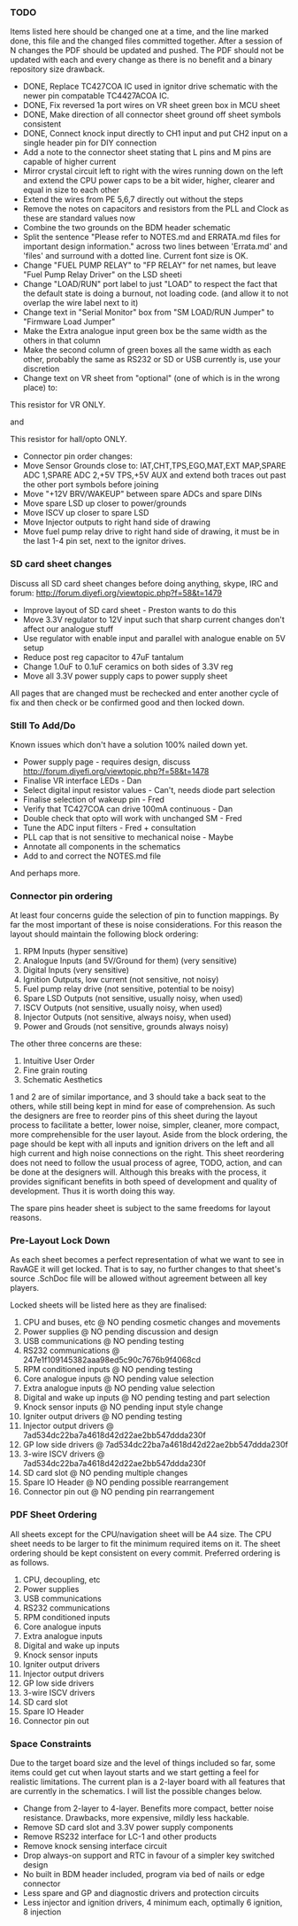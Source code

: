 ### TODO

Items listed here should be changed one at a time, and the line marked done, this
file and the changed files committed together. After a session of N changes the
PDF should be updated and pushed. The PDF should not be updated with each and
every change as there is no benefit and a binary repository size drawback.

 - DONE, Replace TC427COA IC used in ignitor drive schematic with the newer pin compatable TC4427ACOA IC. 
 - DONE, Fix reversed 1a port wires on VR sheet green box in MCU sheet
 - DONE, Make direction of all connector sheet ground off sheet symbols consistent
 - DONE, Connect knock input directly to CH1 input and put CH2 input on a single header pin for DIY connection
 - Add a note to the connector sheet stating that L pins and M pins are capable of higher current
 - Mirror crystal circuit left to right with the wires running down on the left and extend the CPU power caps to be a bit wider, higher, clearer and equal in size to each other
 - Extend the wires from PE 5,6,7 directly out without the steps
 - Remove the notes on capacitors and resistors from the PLL and Clock as these are standard values now
 - Combine the two grounds on the BDM header schematic
 - Split the sentence "Please refer to NOTES.md and ERRATA.md files for important design information." across two lines between 'Errata.md' and 'files' and surround with a dotted line. Current font size is OK.
 - Change "FUEL PUMP RELAY" to "FP RELAY" for net names, but leave "Fuel Pump Relay Driver" on the LSD sheeti
 - Change "LOAD/RUN" port label to just "LOAD" to respect the fact that the default state is doing a burnout, not loading code. (and allow it to not overlap the wire label next to it)
 - Change text in "Serial Monitor" box from "SM LOAD/RUN Jumper" to "Firmware Load Jumper"
 - Make the Extra analogue input green box be the same width as the others in that column
 - Make the second column of green boxes all the same width as each other, probably the same as RS232 or SD or USB currently is, use your discretion
 - Change text on VR sheet from "optional" (one of which is in the wrong place) to:

This resistor
for VR ONLY.

and

This resistor for
hall/opto ONLY.

 - Connector pin order changes:
  - Move Sensor Grounds close to: IAT,CHT,TPS,EGO,MAT,EXT MAP,SPARE ADC 1,SPARE ADC 2,+5V TPS,+5V AUX and extend both traces out past the other port symbols before joining
  - Move "+12V BRV/WAKEUP" between spare ADCs and spare DINs
  - Move spare LSD up closer to power/grounds
  - Move ISCV up closer to spare LSD
  - Move Injector outputs to right hand side of drawing
  - Move fuel pump relay drive to right hand side of drawing, it must be in the last 1-4 pin set, next to the ignitor drives.

### SD card sheet changes

Discuss all SD card sheet changes before doing anything, skype, IRC and forum: http://forum.diyefi.org/viewtopic.php?f=58&t=1479

 - Improve layout of SD card sheet - Preston wants to do this
 - Move 3.3V regulator to 12V input such that sharp current changes don't affect our analogue stuff
 - Use regulator with enable input and parallel with analogue enable on 5V setup
 - Reduce post reg capacitor to 47uF tantalum
 - Change 1.0uF to 0.1uF ceramics on both sides of 3.3V reg
 - Move all 3.3V power supply caps to power supply sheet

All pages that are changed must be rechecked and enter another cycle of fix and
then check or be confirmed good and then locked down.

### Still To Add/Do

Known issues which don't have a solution 100% nailed down yet.

 - Power supply page - requires design, discuss http://forum.diyefi.org/viewtopic.php?f=58&t=1478
 - Finalise VR interface LEDs - Dan
 - Select digital input resistor values - Can't, needs diode part selection
 - Finalise selection of wakeup pin - Fred
 - Verify that TC427COA can drive 100mA continuous - Dan
 - Double check that opto will work with unchanged SM - Fred
 - Tune the ADC input filters - Fred + consultation
 - PLL cap that is not sensitive to mechanical noise - Maybe
 - Annotate all components in the schematics
 - Add to and correct the NOTES.md file

And perhaps more.

### Connector pin ordering

At least four concerns guide the selection of pin to function mappings. By far
the most important of these is noise considerations. For this reason the layout
should maintain the following block ordering:

 1. RPM Inputs (hyper sensitive)
 2. Analogue Inputs (and 5V/Ground for them) (very sensitive)
 3. Digital Inputs (very sensitive)
 4. Ignition Outputs, low current (not sensitive, not noisy)
 5. Fuel pump relay drive (not sensitive, potential to be noisy)
 6. Spare LSD Outputs (not sensitive, usually noisy, when used)
 7. ISCV Outputs (not sensitive, usually noisy, when used)
 8. Injector Outputs (not sensitive, always noisy, when used)
 9. Power and Grouds (not sensitive, grounds always noisy)

The other three concerns are these:

 1. Intuitive User Order
 2. Fine grain routing
 3. Schematic Aesthetics

1 and 2 are of similar importance, and 3 should take a back seat to the others,
while still being kept in mind for ease of comprehension. As such the designers
are free to reorder pins of this sheet during the layout process to facilitate a
better, lower noise, simpler, cleaner, more compact, more comprehensible for the
user layout. Aside from the block ordering, the page should be kept with all
inputs and ignition drivers on the left and all high current and high noise
connections on the right. This sheet reordering does not need to follow the
usual process of agree, TODO, action, and can be done at the designers will.
Although this breaks with the process, it provides significant benefits in both
speed of development and quality of development. Thus it is worth doing this way.

The spare pins header sheet is subject to the same freedoms for layout reasons.

### Pre-Layout Lock Down

As each sheet becomes a perfect representation of what we want to see in RavAGE
it will get locked. That is to say, no further changes to that sheet's source
.SchDoc file will be allowed without agreement between all key players.

Locked sheets will be listed here as they are finalised:

 1.  CPU and buses, etc @ NO pending cosmetic changes and movements
 2.  Power supplies @ NO pending discussion and design
 3.  USB communications @ NO pending testing
 4.  RS232 communications @ 247e1f109145382aaa98ed5c90c7676b9f4068cd
 5.  RPM conditioned inputs @ NO pending testing
 6.  Core analogue inputs @ NO pending value selection
 7.  Extra analogue inputs @ NO pending value selection
 8.  Digital and wake up inputs @ NO pending testing and part selection
 9.  Knock sensor inputs @ NO pending input style change
 10. Igniter output drivers @ NO pending testing
 11. Injector output drivers @ 7ad534dc22ba7a4618d42d22ae2bb547ddda230f
 12. GP low side drivers @ 7ad534dc22ba7a4618d42d22ae2bb547ddda230f
 13. 3-wire ISCV drivers @ 7ad534dc22ba7a4618d42d22ae2bb547ddda230f
 14. SD card slot @ NO pending multiple changes
 15. Spare IO Header @ NO pending possible rearrangement
 16. Connector pin out @ NO pending pin rearrangement

### PDF Sheet Ordering

All sheets except for the CPU/navigation sheet will be A4 size. The CPU sheet
needs to be larger to fit the minimum required items on it. The sheet ordering
should be kept consistent on every commit. Preferred ordering is as follows.

 1.  CPU, decoupling, etc
 2.  Power supplies
 3.  USB communications
 4.  RS232 communications
 5.  RPM conditioned inputs
 6.  Core analogue inputs
 7.  Extra analogue inputs
 8.  Digital and wake up inputs
 9.  Knock sensor inputs
 10. Igniter output drivers
 11. Injector output drivers
 12. GP low side drivers
 13. 3-wire ISCV drivers
 14. SD card slot
 15. Spare IO Header
 16. Connector pin out

### Space Constraints

Due to the target board size and the level of things included so far, some
items could get cut when layout starts and we start getting a feel for
realistic limitations. The current plan is a 2-layer board with all features
that are currently in the schematics. I will list the possible changes below.

 - Change from 2-layer to 4-layer. Benefits more compact, better noise resistance. Drawbacks, more expensive, mildly less hackable.
 - Remove SD card slot and 3.3V power supply components
 - Remove RS232 interface for LC-1 and other products
 - Remove knock sensing interface circuit
 - Drop always-on support and RTC in favour of a simpler key switched design
 - No built in BDM header included, program via bed of nails or edge connector
 - Less spare and GP and diagnostic drivers and protection circuits
 - Less injector and ignition drivers, 4 minimum each, optimally 6 ignition, 8 injection

